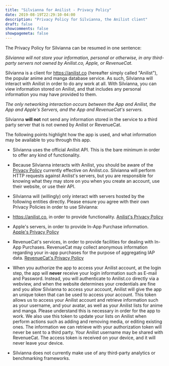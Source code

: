 ```yaml
---
title: "Silvianna for Anilist - Privacy Policy"
date: 2019-08-19T22:29:10-04:00
description: "Privacy Policy for Silvianna, the Anilist client"
draft: false
showcomments: false
showpagemeta: false
---
```


The Privacy Policy for Silvianna can be resumed in one sentence:

*Silvianna will not store your information, personal or otherwise, in any third-party servers not owned by Anilist.co, Apple, or RevenueCat.*

Silvianna is a client for https://anilist.co (hereafter simply called "Anilist"), the popular anime and manga database service. As such, Silvianna will interact with Anilist in order to do any work at all. With Silvianna, you can view information stored on Anilist, and that includes any personal information you may have provided to them.

*The only networking interaction occurs between the App and Anilist, the App and Apple's Servers, and the App and RevenueCat's servers.*

Silvianna **will not** not send any information stored in the service to a third party server that is not owned by Anilist or RevenueCat.

The following points highlight how the app is used, and what information may be available to you through this app.

* Silvianna uses the official Anilist API. This is the bare minimum in order to offer any kind of functionality.
* Because Silvianna interacts with Anilist, you should be aware of the [Privacy Policy](https://anilist.co/terms) currently effective on Anilist.co. Silvianna will perform HTTP requests against Anilist's servers, but you are responsible for knowing what they may store on you when you create an account, use their website, or use their API.
* Silvianna will (willingly) only interact with servers hosted by the following entities directly. Please ensure you agree with their own Privacy Policies in order to use Silvianna:

* https://anilist.co, in order to provide functionality. [Anilist's Privacy Policy](https://anilist.co/terms)
* Apple's servers, in order to provide In-App Purchase information. [Apple's Privacy Policy](https://www.apple.com/legal/privacy/)
* RevenueCat's services, in order to provide facilities for dealing with In-App Purchases. RevenueCat may collect anonymous information regarding your in-app purchases for the purpose of aggregating IAP data. [RevenueCat's Privacy Policy](https://www.revenuecat.com/privacy)

* When you authorize the app to access your Anilist account, at the login step, the app will **never** receive your login information such as E-mail and Password. Instead, you will authenticate to Anilist.co directly via a webview, and when the website determines your credentials are fine and you allow Silvianna to access your account, Anilist will give the app an unique token that can be used to access your account. This token allows us to access your Anilist account and retrieve information such as your username, and your avatar, as well as your Anilist lists for anime and manga. Please understand this is necessary in order for the app to work. We also use this token to update your lists on Anilist when perform actions such as adding and removing media, or editing existing ones. The information we can retrieve with your authorization token will never be sent to a third party. Your Anilist username may be shared with RevenueCat. The access token is received on your device, and it will never leave your device.
* Silvianna does not currently make use of any third-party analytics or benchmarking frameworks.


